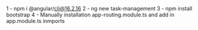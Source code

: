 1 - npm i @angular/cli@16.2.16
2 - ng new task-management
3 - npm install bootstrap
4 - Manually installation app-routing.module.ts and add in app.module.ts inmports
